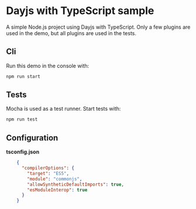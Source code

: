 # Dayjs with TypeScript sample

A simple Node.js project using Dayjs with TypeScript. Only a few plugins are used in the demo, but all plugins are used in the tests.

## Cli

Run this demo in the console with:

```bash
npm run start
```

## Tests

Mocha is used as a test runner. Start tests with:

```bash
npm run test
```

## Configuration

**tsconfig.json**
```json
    {
      "compilerOptions": {
        "target": "ES5",
        "module": "commonjs",
        "allowSyntheticDefaultImports": true,
        "esModuleInterop": true
      }
    }
```
